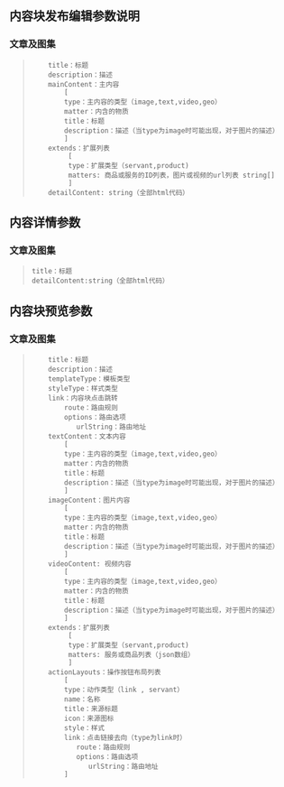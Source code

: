 ## 内容块发布编辑参数说明

### 文章及图集

> ```
>     title：标题  
>     description：描述  
>     mainContent：主内容  
>         [  
>         type：主内容的类型（image,text,video,geo）  
>         matter：内含的物质
>         title：标题  
>         description：描述（当type为image时可能出现，对于图片的描述）  
>         ]  
>     extends：扩展列表  
>          [  
>          type：扩展类型（servant,product)  
>          matters: 商品或服务的ID列表，图片或视频的url列表 string[]  
>          ]
>     detailContent: string（全部html代码）
> ```

## 内容详情参数

### 文章及图集

> ```
> title：标题
> detailContent:string（全部html代码）
> ```

## 内容块预览参数

### 文章及图集

> ```
>     title：标题
>     description：描述
>     templateType：模板类型
>     styleType：样式类型
>     link：内容块点击跳转
>         route：路由规则
>         options：路由选项
>            urlString：路由地址
>     textContent：文本内容
>         [
>         type：主内容的类型（image,text,video,geo）
>         matter：内含的物质
>         title：标题
>         description：描述（当type为image时可能出现，对于图片的描述）
>         ]
>     imageContent：图片内容
>         [
>         type：主内容的类型（image,text,video,geo）
>         matter：内含的物质
>         title：标题
>         description：描述（当type为image时可能出现，对于图片的描述）
>         ]
>     videoContent: 视频内容
>         [
>         type：主内容的类型（image,text,video,geo）
>         matter：内含的物质
>         title：标题
>         description：描述（当type为image时可能出现，对于图片的描述）
>         ]
>     extends：扩展列表  
>          [  
>          type：扩展类型（servant,product)  
>          matters: 服务或商品列表（json数组）
>          ] 
>     actionLayouts：操作按钮布局列表
>         [
>         type：动作类型（link , servant）
>         name：名称
>         title：来源标题
>         icon：来源图标
>         style：样式
>         link：点击链接去向（type为link时）
>            route：路由规则
>            options：路由选项
>               urlString：路由地址
>         ]
> ```



